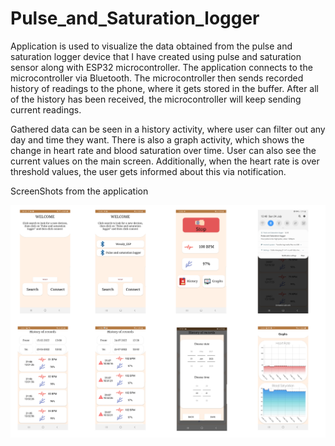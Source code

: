 # Pulse_and_Saturation_logger

Application is used to visualize the data obtained from the pulse and saturation logger device that I have created using pulse and saturation sensor along with ESP32 microcontroller. The application connects to the microcontroller via Bluetooth. The microcontroller then sends recorded history of readings to the phone, where it gets stored in the buffer. After all of the history has been received, the microcontroller will keep sending current readings. 

Gathered data can be seen in a history activity, where user can filter out any day and time they want. There is also a graph activity, which shows the change in heart rate and blood saturation over time. User can also see the current values on the main screen. Additionally, when the heart rate is over threshold values, the user gets informed about this via notification.


ScreenShots from the application

![alt text](https://github.com/PiotrWesoly/Pulse_and_Saturation_logger/blob/master/Design.png?raw=true=200x100)



